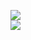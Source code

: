 [![](https://img.shields.io/badge/Made%20With-Github%20Spray-lightgrey.svg?style=for-the-badge&logo=github)](https://github.com/Annihil/github-spray#31134)  
[![](https://i.imgur.com/2DrTn0Z.gif)](https://github.com/Annihil/github-spray)